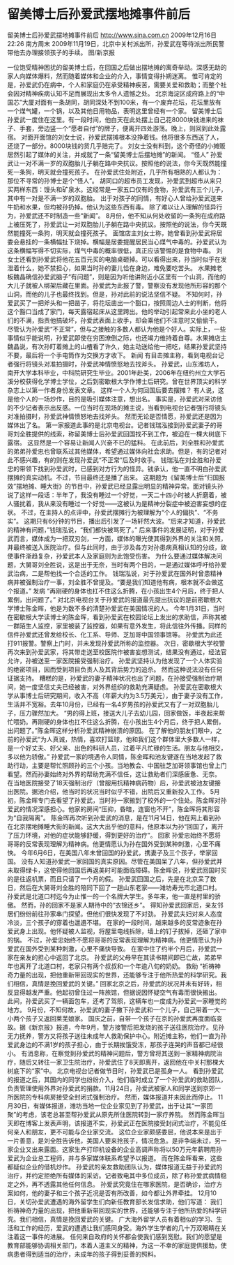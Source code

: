 # 留美博士后孙爱武摆地摊事件前后

留美博士后孙爱武摆地摊事件前后
http://www.sina.com.cn  2009年12月16日22:26  南方周末
2009年11月19日，北京中关村派出所，孙爱武在等待派出所民警带他去办理接领孩子的手续。 图/新京报

一位饱受精神困扰的留美博士后，在回国之后做出摆地摊的离奇举动。深感无助的家人向媒体爆料，然而随着媒体和企业的介入，事情变得扑朔迷离。
惟可肯定的是，孙爱武仍在病中，个人和家庭仍在承受精神疾苦，需要关爱和救助；而整个社会因对精神疾病认知不足而展现出太多令人遗憾之处。
北京海淀区成府路上的“中国芯”大厦对面有一条胡同，胡同深处不到100米，有一个废弃花坛，花坛里放有一个煤气罐，一个锅，以及其他日用物品，表明这里曾经有一个家。
留美博士后孙爱武一度住在这里。有一段时间，他白天在此处摆上自己花8000块钱进来的袜子、手套，旁边竖一个“愿者自付”的牌子，便离开四处游荡。晚上，则回到此处露宿。
对面开面馆的刘女士说，孙爱武摆摊根本没挣着钱。他将很多东西送了人，还烧了一部分。8000块钱的货几乎赔完了。
刘女士没有料到，这个奇怪的小摊贩居然引起了媒体的关注，并成就了一条“留美博士后摆地摊”的新闻。
“怪人”
孙爱武让一对不满一岁的双胞胎儿子躺在路中央抗议。按照他的说法，你今天既然能撞死一条狗，明天就会撞死孩子。
在孙爱武住处附近，几乎所有相熟的人都认为：那位不寻常的孙博士是个“怪人”。
胡同口的超市员工发现，孙爱武到超市从来只买两样东西：馒头和矿泉水。这经常是一家五口仅有的食物，孙爱武有三个儿子，其中有一对是不满一岁的双胞胎。
出于对孩子的同情，有好心人曾给孙爱武送来牛奶和水果，但均被孙扔掉。他认为这些东西有毒。
除了难以让人理解的怪异行为，孙爱武还不时制造一些“新闻”。
8月份，他不知从何处收留的一条狗在成府路上被压死了，孙爱武让一对双胞胎儿子躺在路中央抗议。按照他的说法，你今天既然能撞死一条狗，明天就会撞死孩子。
面馆店主刘女士称，她曾看到孙爱武将居委会悬挂的一条横幅扯下烧掉。横幅是居委提醒居民当心煤气中毒的。孙爱武认为这条横幅写得不切实际，煤气中毒的概率很低，真正应该警惕的是食物中毒。
刘女士还看到孙爱武将他花五百元买的电脑桌砸掉。可以看得出来，孙当时似乎在发泄着什么，她不禁担心，如果当时孙的妻儿恰在身边，难免要吃苦头。
水果摊老板魏晶确信孙爱武脑子“有问题”，则是因为听他讲附近小区里有一个山洞，而他的大儿子就被人绑架后藏在里面。孙爱武为此报了警，警察没有发现他所形容的那个山洞，而他的儿子也最终找到。但是，孙对此前的说法坚信不疑。
不知何时，孙爱武买了一把斧头和一把凿子，将花坛凿出一个豁口，按照周边人士的判断，他将这个豁口当成了家门，每天露宿起床从这里跨出。他的举动引起常来此小坐的老人们的不满，指责他搞破坏，孙爱武表面上收手，却会乘他们不注意时又偷偷干。
尽管认为孙爱武“不正常”，但与之接触的多数人都认为他是个好人。实际上，一些事情似乎能说明，孙爱武即使在穷困潦倒之际，也还竭力维持着自尊。水果摊店主魏晶说，有次孙盯着摊上的山楂看了许久，她主动送给他一把吃，结果孙爱武坚持不要，最后将一个手电筒作为交换方才收下。
新闻
有目击摊主称，看到电视台记者强行将镜头对准拍摄时，孙爱武神情愤怒地去找斧头。
孙爱武，山东潍坊人，南开大学本科毕业，中科院研究生毕业。2001年赴美，2006年在纽约州立大学石溪分校获得化学博士学位，之后到密歇根大学作博士后研究。曾在世界顶尖的科学杂志上以第一作者身份发表文章。
这样一个人为何回国后要去摆摊？
有人说，这是他个人的一场炒作，目的是吸引媒体注意，想出名。
事实是，孙爱武对采访他的不少记者表示出反感。一位当时在现场的摊主说，当看到电视台记者强行将镜头对准拍摄时，孙爱武神情愤怒地去找斧头。
然而无论是否情愿，孙爱武还是因为媒体出了名。
第一家报道此事的是北京电视台。记者钱瑞泓接到孙爱武妻子的哥哥刘全胜提供的线索，称留美博士后孙爱武回国找不到工作，被迫在一棵大树底下露宿。
这显然是一个容易让新闻人兴奋不已的猛料。
在此前后，刘全胜和孙爱武的弟弟孙爱忠也曾联系过其他媒体，希望通过媒体向社会求助。但是，有的记者对此不感兴趣，有的则在发现孙爱武“不正常”后及时收手。
钱瑞泓在刘全胜和孙爱忠的带领下找到孙爱武时，已感到对方行为的怪异。钱承认，他一直不明白孙爱武摆摊的真实动机。不过，节目最终还是播了出来。
这期题为《留美博士后“归国报效”摆地摊、睡大街》的节目中，孙爱武已经显露出明显的精神异常。面对镜头孙说了这样一段话：半年了，我没有睡过一个好觉，一天二十四小时被人折磨着，被人骚扰着，我从来没有睡过一个好觉——这被认为是精神分裂症中被迫害妄想的症状。
不过，在主持人的点评中，孙爱武摆摊行为被理解为“个人的偏执”、“不务实”。
这期只有6分钟的节目，播出后引发了一场轩然大波。“后来才知道，孙爱武的精神有问题，”钱瑞泓说，“我们都快被骂死了。”
后来事件的发展证明，对于孙爱武而言，媒体成为一把双刃剑，一方面，媒体的曝光使其得到外界的关注和关照，并最终被送入医院治疗。但与此同时，由于涉及各方对孙患病真相认知的分歧，致使事件渐趋复杂，孙爱武本人及家庭则为此饱受伤害。
为什么要通过媒体解决问题，大舅哥刘全胜说，这是出于无奈，当时有两个目的，一是通过媒体呼吁给孙爱武治病，二是帮他找一个合适的工作。
钱瑞泓说，对于孙爱武在国外时曾患精神病并被强制治疗一事，刘全胜不曾提及。“要是我们知道他有病，根本就不会做这个报道。”
发病
“再刚硬的身体也扛不住这么折腾，在小孩出生4个月后，终于把人累倒，出问题了。”
对北京电视台关于孙爱武的报道最先提出抗议的是前密歇根大学博士陈金晖，他是为数不多的清楚孙爱武在美国情况的人。
今年1月31日，当时在密歇根大学读博士的陈金晖，看到孙爱武在校园论坛上发出的求助信，声称其被一群陌生人监控，家里被装了监控器，如果有意外发生，将此信往外传播。同样的信件孙爱武还曾发给校长、化工系、导师、芝加哥中国领事馆等。
孙爱武为此还打911报警。警察上门时，并未发现孙爱武所称的监控器。
次日，密歇根大学校警再次来到孙爱武家，将其带走送至校医院作被害妄想测试，结果没有通过，经法官允许，孙被送至一家医院接受强制治疗。
孙爱武坚持认为他发现了一个人体实验的绝密项目，因而受到项目负责人及其背后势力的追杀。
然而这种说法没有任何证据支持。
糟糕的是，孙爱武的妻子精神状况也出了问题，在孙接受强制治疗期间，她一度坚信丈夫已经被害，对外界组织的救助充满疑虑。
孙爱武在密歇根大学从事博士后研究期间，收入不高（年薪大约为3.5万美元），由于妻子没有工作，生活并不宽裕。去年10月份，已经有一名4岁男孩的孙爱武又有了一对双胞胎儿子，压力骤然加大。
“男的得上班，接送大儿子去幼儿园，回家做饭，半夜起来帮忙喂奶。再刚硬的身体也扛不住这么折腾，在小孩出生4个月后，终于把人累倒，出问题了。”陈金晖这样分析孙爱武精神崩溃的原因。
在了解他的朋友们眼中，之前的孙爱武“为人真诚，热情，喜欢打篮球，他和我们这个群体里大多数人一样，是一个好丈夫、好父亲、出色的科研人员，过着平凡忙碌的生活。朋友与他相交，多以他为骄傲。”
孙爱武一家的境遇令人同情，陈金晖和池友键遂在当地发起了救助行动，主要是帮忙照顾孙的三个小孩。当地教会、中国驻芝加哥领事馆也曾上门看望。然而孙妻始终对外界的帮助充满不信任，这让救助者们深感疲惫、无奈。
在当地医院接受了18天强制治疗（曾服用抗精神病药物）后，孙爱武被池友键接出医院。据池介绍，他当时的状况当时似乎不错，出院后又重新投入工作。
5月初，陈金晖专门去看望了孙爱武，当时孙一家搬到了校外的一个住处。陈金晖对孙爱武的情况深感担心。他家的房间“压抑，昏暗，连窗也不开”，陈金晖将其形容为“自我隔离”。
陈金晖再次听到孙爱武的消息，是在11月14日，他在网上看到孙在北京摆地摊睡大街的新闻。这大大出乎他的意料，他原本以为孙“回国了，离开了压力环境，对他的症状能够舒缓，得到更好的治疗”。
回家
孙爱忠始终不愿将哥哥的反常表现理解为精神病。他更情愿认为孙在国外受到某种刺激，心里不痛快。
今年6月6日，在美国八年未曾回国的孙爱武，携妻子及三个孩子，举家回国。
没有人知道孙爱武一家回国的真实原因。尽管在美国呆了八年，但孙爱武并未取得绿卡，这使得他回国后再返美时可能面临障碍。陈金晖说，孙爱武回国时买的是往返机票，而且只请了一个月的假。
孙爱武回国之后，先是在北京呆了数日，然后在大舅哥刘全胜的陪同下回了一趟山东老家——潍坊寿光市北道口村。
孙爱武是北道口村迄今为止惟一的一个名牌大学生。多年来，他一直是村里的骄傲。
然而，孙的回家不是家人期待中的“衣锦还乡”。
得知孙爱武回家后，亲友邻居们纷纷前往孙家串门探望。但他们很快发现了不对劲。
孙爱武夫妇对来人态度冷淡，三个孩子的穿着也邋遢不堪。
在家的一段时间，越来越多的反常迹象在孙爱武身上出现。他怀疑被人监视，将屋里电线拆除，墙上的钉子拔掉，还砸了家中的锅。
不过，孙爱忠始终不愿将哥哥的反常表现理解为精神病。他更情愿认为孙爱武在国外受到某种刺激，心里不痛快导致。
在家中住了约半个月后，孙爱武一家在亲友的担心中返回了北京。
孙爱武的父母早在其读书期间即已亡故，弟弟早年也离开了北道口村，老家只有两个叔叔和一个年逾八旬的奶奶。
救助
“祈祷神奇力量的出现，把他重新带回现实的世界，还能够专注于他所热爱的科学研究。我们相信，真情是挽回爱武的关键。”
回家北京之后，孙爱武的状况并未有好转，相反显得越发严重。他起初曾住过一阵旅馆，但据说因怀疑空气有毒而很快搬出。
此间，孙爱武买了一辆面包车，还考了驾照，这辆车也一度成为孙爱武一家睡觉的地方。
9月份，不知何故，孙爱武的妻子撇下孙爱武和一个儿子，自己带着一大一小两个孩子又返回莱芜娘家。
国庆之前，自带一个孩子在京的孙爱武再度面临变故。据《新京报》报道，今年9月，警方接警后把发烧的孩子送往医院治疗。见孙无力抚养，警方又将孩子送往未成年人救助保护中心。附近摊主称，他们一直为孙爱武身边的不满1岁的孩子担心，由于长期挨饿受冻，那孩子连哭的声音都已经很小。
有消息称，在察觉到孙爱武的精神问题后，警方曾将其送到一家精神病院治疗，随后又转往一家卫生院治疗，孙爱武住了8天即离开，返回他在中关村那棵大树底下的“家”中。
北京电视台记者做节目时，孙爱武已是孤身一人。
看到孙爱武的报道之后，其国内的同学也纷纷介入，他们临时成立了一个孙爱武的救助团队，负责管理使用外界对孙爱武的捐款。11月24日，孙爱武被家人和同学送到京郊一所医院的专科病房接受全封闭式强制治疗。
然而，媒体报道并未因此而停止。
11月30日，有媒体报道，潍坊当地一位企业家见到了孙爱武，出于让其“一家团聚”的考虑，该老总甚至帮孙爱武从原先所住医院转到一家疗养院。
然而陈金晖当天即在博客上发表声明，该报道不实，孙爱武正在医院接受封闭式治疗，不能见任何亲人和朋友，更不可能与企业家交流。
这位企业家颇感委屈，他说本来是出于一片善意，是刘全胜告诉他，美国人要来抢孩子，情况危急。是非争端未过，另一家企业又出来露面。这家生产打印机设备的企业高调声称将以50万元年薪聘用孙爱武为企业总工程师，并与多家媒体联系希望予以报道。
而在陈金晖看来，这些都疑似企业的借机炒作。
孙爱武的亲友救助团队认为，媒体报道无益于孙爱武的治疗，并约定拒绝所有媒体的采访。记者致电其中多位成员，除了称孙爱武病情稳定之外，再不透露其他任何信息。
孙爱武究竟住在哪家医院，是否确诊，治疗方案如何，他的妻子和三个孩子近况是否有所改善，如今都让外界牵挂。
12月10日，关切孙爱武遭遇的海外留学生们向新任教育部长发信求助，他们写道：
我们祈祷神奇力量的出现，把他重新带回现实的世界，还能够专注于他所热爱的科学研究。我们相信，真情是挽回爱武的关键。
广大海外留学人员有着相似的学习、生活和工作的经历，爱武的遭遇让我们感同身受。海外学生学者的几十万双眼睛在关注着这一事件的进展。
任何来自政府的关怀都会使我们感到宽慰。我们的愿望是教育部能够协调相关部门，本着人道主义的精神，为这一不幸的家庭提供援助，使病患者得到适当的治疗，未成年的孩子得到妥善的照料。

